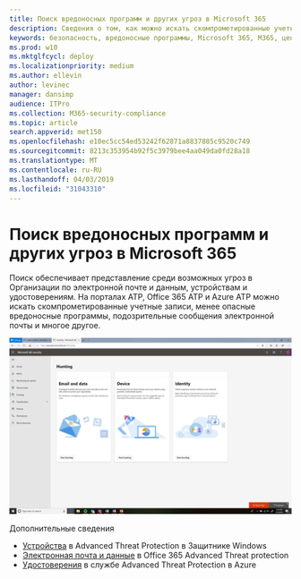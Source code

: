 ```yaml
---
title: Поиск вредоносных программ и других угроз в Microsoft 365
description: Сведения о том, как можно искать скомпрометированные учетные записи, менее опасные вредоносные программы, подозрительные сообщения электронной почты и многое другое.
keywords: безопасность, вредоносные программы, Microsoft 365, M365, центр безопасности, поиск, поиск, пакет ATP для защитника Windows, Office 365 ATP, Azure ATP
ms.prod: w10
ms.mktglfcycl: deploy
ms.localizationpriority: medium
ms.author: ellevin
author: levinec
manager: dansimp
audience: ITPro
ms.collection: M365-security-compliance
ms.topic: article
search.appverid: met150
ms.openlocfilehash: e10ec5cc54ed53242f62871a8837885c9520c749
ms.sourcegitcommit: 8213c353954b92f5c3979bee4aa049da0fd28a18
ms.translationtype: MT
ms.contentlocale: ru-RU
ms.lasthandoff: 04/03/2019
ms.locfileid: "31043310"
---
```

# <a name="hunt-for-malware-and-other-threats-in-microsoft-365"></a>Поиск вредоносных программ и других угроз в Microsoft 365

Поиск обеспечивает представление среди возможных угроз в Организации по электронной почте и данным, устройствам и удостоверениям. На порталах ATP, Office 365 ATP и Azure ATP можно искать скомпрометированные учетные записи, менее опасные вредоносные программы, подозрительные сообщения электронной почты и многое другое.

![Страница "Поиск"](./media/security-docs/hunt.png)

Дополнительные сведения

* [Устройства](https://docs.microsoft.com/en-us/windows/security/threat-protection/windows-defender-atp/advanced-hunting-windows-defender-advanced-threat-protection) в Advanced Threat Protection в Защитнике Windows
* [Электронная почта и данные](https://docs.microsoft.com/en-us/office365/securitycompliance/office-365-atp) в Office 365 Advanced Threat protection
* [Удостоверения](https://docs.microsoft.com/en-us/azure-advanced-threat-protection/investigate-a-user) в службе Advanced Threat Protection в Azure
